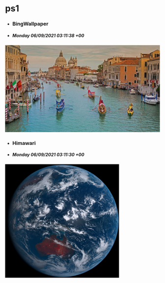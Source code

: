 # ps1

- ### BingWallpaper
- ##### Monday 06/09/2021 03:11:38 +00
<img src="BingWallpaper/latest.jpg" width="700" height="auto" title="👉  BingWallpaper  👈">


- ### Himawari 
- ##### Monday 06/09/2021 03:11:30 +00
<img src="Himawari/latest.jpg" width="auto" height="371" title="👉  Himawari  👈">






